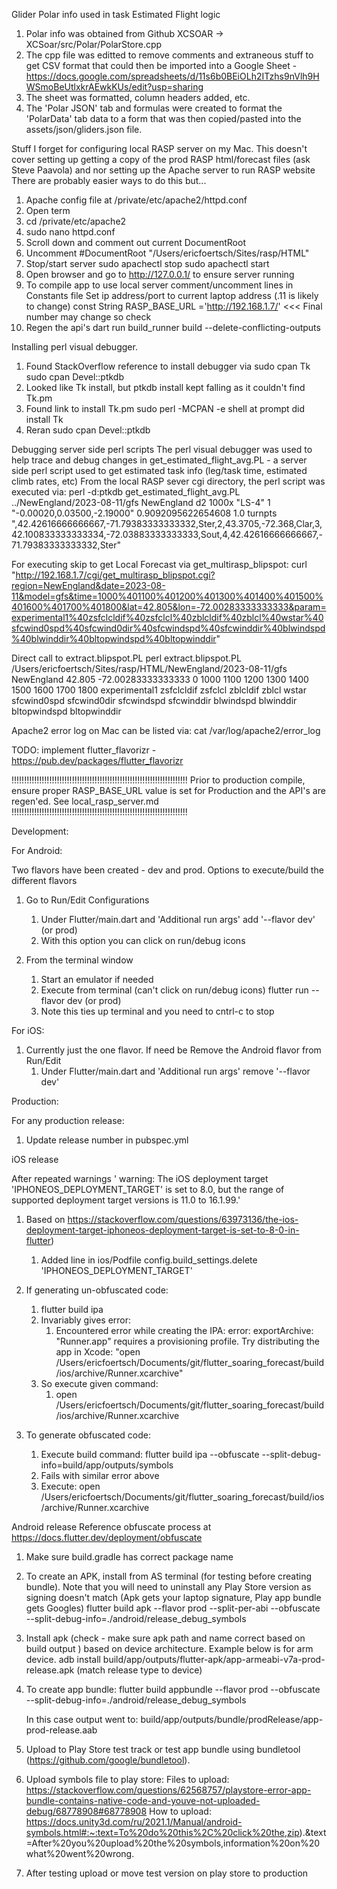 Glider Polar info used in task Estimated Flight logic
1. Polar info was obtained from Github XCSOAR -> XCSoar/src/Polar/PolarStore.cpp
2. The cpp file was editted to remove comments and extraneous stuff to get CSV format that could then be 
imported into a Google Sheet - https://docs.google.com/spreadsheets/d/11s6b0BEiOLh2ITzhs9nVlh9HWSmoBeUtlxkrAEwkKUs/edit?usp=sharing
3. The sheet was formatted, column headers added, etc. 
4. The 'Polar JSON' tab and formulas were created to format the 'PolarData' tab data to a form that was
then copied/pasted into the assets/json/gliders.json  file.


Stuff I forget for configuring local RASP server on my Mac.
This doesn't cover setting up getting a copy of the prod RASP html/forecast files  (ask Steve Paavola)
and nor setting up the Apache server to run RASP website
There are probably easier ways to do this but...
1. Apache config file at /private/etc/apache2/httpd.conf
2. Open term
3. cd /private/etc/apache2
4. sudo nano httpd.conf
5. Scroll down and comment out current DocumentRoot
6. Uncomment #DocumentRoot "/Users/ericfoertsch/Sites/rasp/HTML"
7. Stop/start server
   sudo apachectl stop
   sudo apachectl start
8. Open browser and go to http://127.0.0.1/  to ensure server running
9. To compile app to use local server comment/uncomment lines in Constants file
   Set ip address/port to current laptop address (.11 is likely to change)
   const String RASP_BASE_URL ='http://192.168.1.7/'   <<< Final number may change so check
10. Regen the api's
    dart run build_runner build  --delete-conflicting-outputs

Installing perl visual debugger. 
1. Found StackOverflow reference to install debugger via 
   sudo cpan Tk
   sudo cpan Devel::ptkdb
2. Looked like Tk install, but ptkdb install kept falling as it couldn't find Tk.pm
3. Found link to install Tk.pm
   sudo perl -MCPAN -e shell
   at prompt did install Tk
4. Reran sudo cpan Devel::ptkdb

Debugging server side perl scripts
The perl visual debugger was used to help trace and debug changes in  get_estimated_flight_avg.PL - a
server side perl script used to get estimated task info (leg/task time, estimated climb rates, etc)
From the local RASP sever cgi directory, the perl script was executed via:
   perl -d:ptkdb get_estimated_flight_avg.PL ../NewEngland/2023-08-11/gfs NewEngland  d2 1000x  "LS-4" 1 "-0.00020,0.03500,-2.19000" 0.9092095622654608 1.0 turnpts ",42.42616666666667,-71.79383333333332,Ster,2,43.3705,-72.368,Clar,3,42.100833333333334,-72.03883333333333,Sout,4,42.42616666666667,-71.79383333333332,Ster"

For executing skip to get Local Forecast via get_multirasp_blipspot:
  curl "http://192.168.1.7/cgi/get_multirasp_blipspot.cgi?region=NewEngland&date=2023-08-11&model=gfs&time=1000%401100%401200%401300%401400%401500%401600%401700%401800&lat=42.805&lon=-72.00283333333333&param=experimental1%40zsfclcldif%40zsfclcl%40zblcldif%40zblcl%40wstar%40sfcwind0spd%40sfcwind0dir%40sfcwindspd%40sfcwinddir%40blwindspd%40blwinddir%40bltopwindspd%40bltopwinddir"

Direct call to extract.blipspot.PL
perl extract.blipspot.PL /Users/ericfoertsch/Sites/rasp/HTML/NewEngland/2023-08-11/gfs NewEngland 42.805 -72.00283333333333 0 1000 1100 1200 1300 1400 1500 1600 1700 1800 experimental1 zsfclcldif zsfclcl zblcldif zblcl wstar sfcwind0spd sfcwind0dir sfcwindspd sfcwinddir blwindspd blwinddir bltopwindspd bltopwinddir

Apache2 error log on Mac can be listed via:
    cat /var/log/apache2/error_log


TODO: implement flutter_flavorizr - https://pub.dev/packages/flutter_flavorizr

!!!!!!!!!!!!!!!!!!!!!!!!!!!!!!!!!!!!!!!!!!!!!!!!!!!!!!!!!!!!!!!!!!!!!!
Prior to production compile, ensure proper RASP_BASE_URL value is set
for Production and the API's are regen'ed.  See local_rasp_server.md
!!!!!!!!!!!!!!!!!!!!!!!!!!!!!!!!!!!!!!!!!!!!!!!!!!!!!!!!!!!!!!!!!!!!!!

Development:

For Android:

Two flavors have been created - dev and prod.
Options to execute/build the different flavors
1. Go to Run/Edit Configurations
    1. Under Flutter/main.dart and 'Additional run args' add '--flavor dev' (or prod)
    2. With this option you can click on run/debug icons

2. From the terminal window
    1. Start an emulator if needed
    2. Execute from terminal (can't click on run/debug icons)
       flutter run --flavor dev (or prod)
    3. Note this ties up terminal and you need to cntrl-c to stop

For iOS:
1. Currently just the one flavor. If need be  Remove the Android flavor from Run/Edit
    1. Under Flutter/main.dart and 'Additional run args' remove '--flavor dev'


Production:

For any production release:
1. Update release number in pubspec.yml

iOS release

After repeated warnings ' warning: The iOS deployment target 'IPHONEOS_DEPLOYMENT_TARGET' is set to 8.0, but
the range of supported deployment target versions is 11.0 to 16.1.99.'
1. Based on https://stackoverflow.com/questions/63973136/the-ios-deployment-target-iphoneos-deployment-target-is-set-to-8-0-in-flutter)
    1. Added line in ios/Podfile
       config.build_settings.delete 'IPHONEOS_DEPLOYMENT_TARGET'

2. If generating un-obfuscated code:
    1. flutter build ipa
    2. Invariably gives error:
        1. Encountered error while creating the IPA:
           error: exportArchive: "Runner.app" requires a provisioning profile.
           Try distributing the app in Xcode: "open /Users/ericfoertsch/Documents/git/flutter_soaring_forecast/build/ios/archive/Runner.xcarchive"
    3. So execute given command:
        1. open /Users/ericfoertsch/Documents/git/flutter_soaring_forecast/build/ios/archive/Runner.xcarchive


2. To generate obfuscated code:
    1. Execute build command:
       flutter build ipa --obfuscate --split-debug-info=build/app/outputs/symbols
    2. Fails with similar error above
    3. Execute:
       open /Users/ericfoertsch/Documents/git/flutter_soaring_forecast/build/ios/archive/Runner.xcarchive


Android release
Reference obfuscate process at https://docs.flutter.dev/deployment/obfuscate
1. Make sure build.gradle has correct package name
2. To create an APK, install from AS terminal (for testing before creating bundle).
   Note that you will need to uninstall any Play Store version as signing doesn't match
   (Apk gets your laptop signature, Play app bundle gets Googles)
   flutter build apk --flavor prod --split-per-abi --obfuscate --split-debug-info=./android/release_debug_symbols
3. Install apk (check - make sure apk path and name correct based on build output ) based on device architecture.
   Example below is for arm device.
   adb install build/app/outputs/flutter-apk/app-armeabi-v7a-prod-release.apk (match release type to device)
4. To create app bundle:
   flutter build appbundle  --flavor prod --obfuscate --split-debug-info=./android/release_debug_symbols

   In this case output went to: build/app/outputs/bundle/prodRelease/app-prod-release.aab
5. Upload to Play Store test track or test app bundle using bundletool (https://github.com/google/bundletool).
6. Upload symbols file to play store:
   Files to upload: https://stackoverflow.com/questions/62568757/playstore-error-app-bundle-contains-native-code-and-youve-not-uploaded-debug/68778908#68778908
   How to upload: https://docs.unity3d.com/ru/2021.1/Manual/android-symbols.html#:~:text=To%20do%20this%2C%20click%20the,zip).&text=After%20you%20upload%20the%20symbols,information%20on%20what%20went%20wrong.
7. After testing upload or move test version on play store to production


